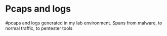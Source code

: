# Pcaps and logs
#pcaps and logs generated in my lab environment. Spans from malware, to normal traffic, to pentester tools 
